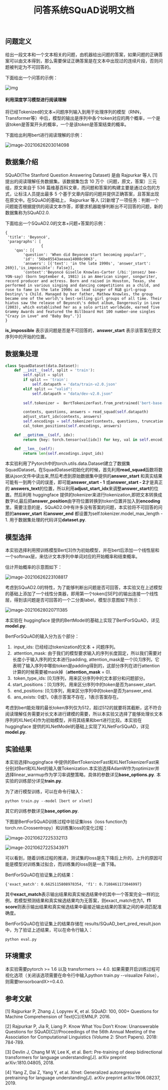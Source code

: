 #    <center>问答系统SQuAD说明文档</center> 

​																											

## 问题定义

给出一段文本和一个文本相关的问题，由机器给出问题的答案，如果问题的正确答案可以由文本得到，那么需要保证正确答案是在文本中出现过的连续片段，否则问题被判定为不可回答的。

下面给出一个问答的示例：

![img](http://5b0988e595225.cdn.sohucs.com/images/20180113/d816e94898a346b4a6c39466d6f72270.jpeg)

#### 利用深度学习模型进行阅读理解

将已经Tokenized的文本+问题序列输入到用于处理序列的模型（RNN，Transformer等）中后，模型的输出是序列中各个token对应的两个概率，一个是该token是答案开头的概率，一个是该token是答案结束的概率。

下面给出利用bert进行阅读理解的示例：

![image-20210626203014098](C:\Users\lenovo\AppData\Roaming\Typora\typora-user-images\image-20210626203014098.png)



## 数据集介绍

SQuAD(The Stanford Question Answering Dataset) 是由 Rajpurkar 等人 [1] 提出的阅读理解任务数据集。该数据集包含 10 万个（问题，原文，答案）三元组，原文来自于 536 篇维基百科文章，而问题和答案的构建主要是通过众包的方式，让标注人员提出最多 5 个基于文章内容的问题并提供正确答案，且答案出现在原文中。在SQuAD的基础上， Rajpurkar 等人 [2]新增了一项任务：判断一个问题能否根据提供的阅读文本作答，即要求机器能够判断出不可回答的问题，新的数据集称为SQuAD2.0.

下面给出一个SQuAD2.0的文本+问题+答案的示例：

```
{
 'title': 'Beyoncé',
 'paragraphs': [
 				{
    'qas': [{
        'question': 'When did Beyonce start becoming popular?',
        'id': '56be85543aeaaa14008c9063',
     	'answers': [{'text': 'in the late 1990s', 'answer_start': 269}],'is_impossible': False}],
        'context':'Beyoncé Giselle Knowles-Carter (/biːˈjɒnseɪ/ bee-YON-say) (born September 4, 1981) is an American singer, songwriter, record producer and actress. Born and raised in Houston, Texas, she performed in various singing and dancing competitions as a child, and rose to fame in the late 1990s as lead singer of R&B girl-group Destiny\'s Child. Managed by her father, Mathew Knowles, the group became one of the world\'s best-selling girl groups of all time. Their hiatus saw the release of Beyoncé\'s debut album, Dangerously in Love (2003), which established her as a solo artist worldwide, earned five Grammy Awards and featured the Billboard Hot 100 number-one singles "Crazy in Love" and "Baby Boy".'}]
}

```

**is_impossible** 表示该问题是否是不可回答的，**answer_start** 表示该答案在原文序列中的开始的位置。

## 数据集处理

```python
class SquadDataset(data.Dataset):
    def __init__(self, split = 'train'):
        self.split = split
        if split == 'train':
            self.datapath = 'data/train-v2.0.json'
        elif split == "valid":
            self.datapath = "data/dev-v2.0.json"
        
        self.tokenizer =  BertTokenizerFast.from_pretrained('bert-base-uncased')

        contexts, questions, answers = read_squad(self.datapath)
        adjust_start_idx(contexts, answers)
        self.encodings = self.tokenizer(contexts, questions, truncation=True, padding=True)
        cal_token_positions(self.encodings, answers)

    def __getitem__(self, idx):
        return {key: torch.tensor(val[idx]) for key, val in self.encodings.items()}

    def __len__(self):
        return len(self.encodings.input_ids)
```

本实验利用了Pytorch中的torch.utils.data.Dataset建立了数据集SquadDataset。在SquadDataset初始化的时候，首先利用**read_squad**函数将数据从json文件中读出来,然后考虑到原始数据集中提供的**answer_start** 和真实结果可能有一到两个词的误差，即可能**answer_start - 1** 或**answer_start - 2**才是真正的 **answers_text**的位置，所以利用**adjust_start_idx**来调整**answer_start**的位置。然后利用 huggingface 提供的tokenizer来进行tokenization,即把文本转换成数字id,最后把**answer_position**由字符位置转换到token位置并加入到**encoding**里。需要注意的是，SQuAD2.0中有许多没有答案的问题，本实验将不可回答的问题的**answer_start** 和**answer_end** 都设置为self.tokenizer.model_max_length - 1. 用于数据集处理的代码详见**dataset.py**.

## 模型选择

本实验选择利用预训练模型Bert[3]作为初始模型，并在bert后添加一个线性层和一个softmax层，来估计文本序列中单词对应的开始概率和结束概率。

估计开始概率的示意图如下：

![image-20210626223108817](C:\Users\lenovo\AppData\Roaming\Typora\typora-user-images\image-20210626223108817.png)

考虑到SQuAD2.0的特性，为了能够判断出问题是否可回答，本实验又在上述模型的基础上添加了一个线性分类器，即用第一个token([SEP])的输出连接一个线性层，得到该问题是否可回答的一个二分类label，模型示意图如下所示：

![image-20210628020711385](C:\Users\lenovo\AppData\Roaming\Typora\typora-user-images\image-20210628020711385.png)

本实验在 huggingface 提供的BertModel的基础上实现了BertForSQuAD，详见**model.py**.

BertForSQuAD的输入分为五个部分：

1. ​    input_ids: 已经经过tokenization的文本 + 问题序列。
2. ​    attention_mask: 由于我们的模型要求输入的序列长度固定，所以我们需要对长度小于输入序列的文本进行padding, attention_mask是一个[0,1]序列，它表明了输入序列中哪些token是padding得到的，这部分序列在进行attention计算的时候需要被mask掉（**attention_mask** = 0).
3. ​    token_type_ids: [0,1]序列，用来区分序列中的文本部分和问题部分。
4. ​    start_positions：[0,1]序列，用来区分序列中的token是否为answer_start.
5. ​    end_positions: [0,1]序列，用来区分序列中的token是否为answer_end.
6. ​     ans_exists: 0或1，0表示答案不存在，1表示答案存在。

考虑到bert能处理的最长token序列仅为512，超过512的就要将其截断，这不符合阅读理解任务需要对长文本进行建模的需要，所以本实验又选择了能够处理长文本序列的XLNet[4]作为初始模型，并将其结果和bert进行比较。本实验在 huggingface 提供的XLNetModel的基础上实现了XLNetForSQuAD，详见**model.py**.

## 实验结果

本实验选择huggingface 中提供的BertTokenizerFast和XLNetTokenizerFast来分别对Bert和XLNet的输入做Tokenization.本实验选择AdamW作为optimizer并选择linear_warmup作为学习率调整策略，具体的参数详见**base_options.py**. 本实验的训练部分详见**train.py**.

为了进行模型训练，可以在命令行输入：

```
python train.py --model [bert or xlnet]
```

其它的训练参数详见**base_option.py**.

下图是BertForSQuAD训练过程中验证集loss（loss function为torch.nn.Crossentropy）和训练集loss的变化过程：

![image-20210627225332113](C:\Users\lenovo\AppData\Roaming\Typora\typora-user-images\image-20210627225332113.png)

![image-20210627225343971](C:\Users\lenovo\AppData\Roaming\Typora\typora-user-images\image-20210627225343971.png)

可以看到，随着训练过程的推进，测试集的loss是先下降后上升的，上升的原因可能是模型对训练集过拟合，而训练集的loss则是一直下降。

BertForSQuAD在验证集上的结果：

```
{'exact_match': 0.6625115808978354, 'f1': 0.7108461173046997}
```

其中**exact_match**表示输出结果和真实候选结果中的其中一个答案完全一样的比例，若模型预测结果和真实候选结果均为无答案，则exact_match也为1，**f1  score**则表示输出结果和真实候选结果中最接近输出结果的答案之间的单词匹配准确度。

BertForSQuAD在验证集上的结果存储在 results/SQuAD_bert_pred_result.json 中，为了验证上述结果，可以在命令行输入：

```
python eval.py
```





## 环境需求

本实验需要pytorch >= 1.6 以及 transformers >= 4.0. 如果需要开启训练过程可视化选项（关闭该选项需要在命令行中输入python train.py --visualize False），则需要tensorboardX>=0.4.0.

## 参考文献

[1] Rajpurkar P, Zhang J, Lopyrev K, et al. SQuAD: 100, 000+ Questions for Machine Comprehension of Text[C]//EMNLP. 2016.

[2] Rajpurkar P, Jia R, Liang P. Know What You Don’t Know: Unanswerable Questions for SQuAD[C]//Proceedings of the 56th Annual Meeting of the Association for Computational Linguistics (Volume 2: Short Papers). 2018: 784-789.

[3] Devlin J, Chang M W, Lee K, et al. Bert: Pre-training of deep bidirectional transformers for language understanding[J]. arXiv preprint arXiv:1810.04805, 2018.

[4] Yang Z, Dai Z, Yang Y, et al. Xlnet: Generalized autoregressive pretraining for language understanding[J]. arXiv preprint arXiv:1906.08237, 2019.

